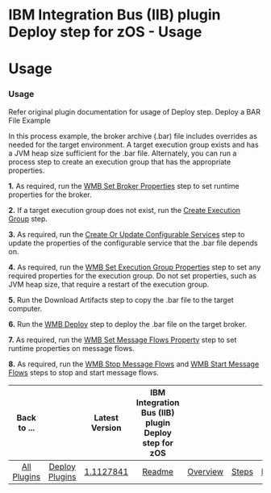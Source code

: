 
IBM Integration Bus (IIB) plugin Deploy step for zOS - Usage
============================================================

# Usage


### Usage




Refer original plugin documentation for usage of Deploy step. Deploy a BAR File Example

In this process example, the broker archive (.bar) file includes overrides as needed for the target environment. A target execution group exists and has a JVM heap size sufficient for the .bar file. Alternately, you can run a process step to create an execution group that has the appropriate properties.

**1.**  As required, run the [WMB Set Broker Properties](https://www.urbancode.com/plugindoc/ibm-integration-bus-formerly-websphere-message-broker-cmp/#wmb_set_broker_properties) step to set runtime properties for the broker.

**2.**  If a target execution group does not exist, run the [Create Execution Group](https://www.urbancode.com/plugindoc/ibm-integration-bus-formerly-websphere-message-broker-cmp/#create_execution_group) step.

**3.**  As required, run the [Create Or Update Configurable Services](https://www.urbancode.com/plugindoc/ibm-integration-bus-formerly-websphere-message-broker-cmp/#create_or_update_configurable_service) step to update the properties of the configurable service that the .bar file depends on.

**4.**  As required, run the [WMB Set Execution Group Properties](https://www.urbancode.com/plugindoc/ibm-integration-bus-formerly-websphere-message-broker-cmp/#wmb_set_execution_group_properties) step to set any required properties for the execution group. Do not set properties, such as JVM heap size, that require a restart of the execution group.

**5.**  Run the Download Artifacts step to copy the .bar file to the target computer.

**6.**  Run the [WMB Deploy](https://www.urbancode.com/plugindoc/ibm-integration-bus-formerly-websphere-message-broker-cmp/#wmb_deploy) step to deploy the .bar file on the target broker.

**7.**  As required, run the [WMB Set Message Flows Property](https://www.urbancode.com/plugindoc/ibm-integration-bus-formerly-websphere-message-broker-cmp/#wmb_set_message_flows_property) step to set runtime properties on message flows.

**8.**  As required, run the [WMB Stop Message Flows](https://www.urbancode.com/plugindoc/ibm-integration-bus-formerly-websphere-message-broker-cmp/#wmb_stop_message_flows) and [WMB Start Message Flows](https://www.urbancode.com/plugindoc/ibm-integration-bus-formerly-websphere-message-broker-cmp/#wmb_start_message_flows) steps to stop and start message flows.


|Back to ...||Latest Version|IBM Integration Bus (IIB) plugin Deploy step for zOS ||||
| :---: | :---: | :---: | :---: | :---: | :---: | :---: |
|[All Plugins](../../index.md)|[Deploy Plugins](../README.md)|[1.1127841](https://raw.githubusercontent.com/UrbanCode/IBM-UCD-PLUGINS/main/files/zos-ibm-integration-bus-ucd/ucd-zOS-WebSphereMessageBroker-CMP-1.1127841.zip)|[Readme](README.md)|[Overview](overview.md)|[Steps](steps.md)|[Downloads](downloads.md)|
